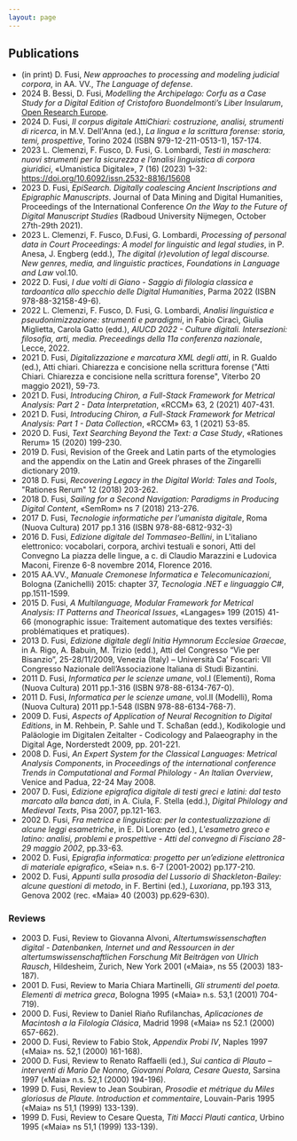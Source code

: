```yaml
---
layout: page
---
```


## Publications

- (in print) D. Fusi, _New approaches to processing and modeling judicial corpora_, in AA. VV., _The Language of defense_.
- 2024 B. Bessi, D. Fusi, _Modelling the Archipelago: Corfu as a Case Study for a Digital Edition of Cristoforo Buondelmonti’s Liber Insularum_, [Open Research Europe](https://open-research-europe.ec.europa.eu/articles/4-11/v1).
- 2024 D. Fusi, _Il corpus digitale AttiChiari: costruzione, analisi, strumenti di ricerca_, in M.V. Dell'Anna (ed.), _La lingua e la scrittura forense: storia, temi, prospettive_, Torino 2024 (ISBN 979-12-211-0513-1), 157-174.
- 2023 L. Clemenzi, F. Fusco, D. Fusi, G. Lombardi, _Testi in maschera: nuovi strumenti per la sicurezza e l’analisi linguistica di corpora giuridici_, «Umanistica Digitale», 7 (16) (2023) 1–32: <https://doi.org/10.6092/issn.2532-8816/15608>
- 2023 D. Fusi, _EpiSearch. Digitally coalescing Ancient Inscriptions and Epigraphic Manuscripts_. Journal of Data Mining and Digital Humanities, Proceedings of the International Conference _On the Way to the Future of Digital Manuscript Studies_ (Radboud University Nijmegen, October 27th-29th 2021).
- 2023 L. Clemenzi, F. Fusco, D.Fusi, G. Lombardi, _Processing of personal data in Court Proceedings: A model for linguistic and legal studies_, in P. Anesa, J. Engberg (edd.), _The digital (r)evolution of legal discourse. New genres, media, and linguistic practices_, _Foundations in Language and Law_ vol.10.
- 2022 D. Fusi, _I due volti di Giano - Saggio di filologia classica e tardoantica allo specchio delle Digital Humanities_, Parma 2022 (ISBN 978-88-32158-49-6).
- 2022 L. Clemenzi, F. Fusco, D. Fusi, G. Lombardi, _Analisi linguistica e pseudonimizzazione: strumenti e paradigmi_, in Fabio Ciracì, Giulia Miglietta, Carola Gatto (edd.), _AIUCD 2022 - Culture digitali. Intersezioni: filosofia, arti, media. Preceedings della 11a conferenza nazionale_, Lecce, 2022.
- 2021 D. Fusi, _Digitalizzazione e marcatura XML degli atti_, in R. Gualdo (ed.), Atti chiari. Chiarezza e concisione nella scrittura forense ("Atti Chiari. Chiarezza e concisione nella scrittura forense", Viterbo 20 maggio 2021), 59-73.
- 2021 D. Fusi, _Introducing Chiron, a Full-Stack Framework for Metrical Analysis: Part 2 - Data Interpretation_, «RCCM» 63, 2 (2021) 407-431.
- 2021 D. Fusi, _Introducing Chiron, a Full-Stack Framework for Metrical Analysis: Part 1 - Data Collection_, «RCCM» 63, 1 (2021) 53-85.
- 2020 D. Fusi, _Text Searching Beyond the Text: a Case Study_, «Rationes Rerum» 15 (2020) 199-230.
- 2019 D. Fusi, Revision of the Greek and Latin parts of the etymologies and the appendix on the Latin and Greek phrases of the Zingarelli dictionary 2019.
- 2018 D. Fusi, _Recovering Legacy in the Digital World: Tales and Tools_, "Rationes Rerum" 12 (2018) 203-262.
- 2018 D. Fusi, _Sailing for a Second Navigation: Paradigms in Producing Digital Content_, «SemRom» ns 7 (2018) 213-276.
- 2017 D. Fusi, _Tecnologie informatiche per l’umanista digitale_, Roma (Nuova Cultura) 2017 pp.1 316 (ISBN 978-88-6812-932-3)
- 2016 D. Fusi, _Edizione digitale del Tommaseo-Bellini_, in L'italiano elettronico: vocabolari, corpora, archivi testuali e sonori, Atti del Convegno La piazza delle lingue, a c. di Claudio Marazzini e Ludovica Maconi, Firenze 6-8 novembre 2014, Florence 2016.
- 2015 AA.VV., _Manuale Cremonese Informatica e Telecomunicazioni_, Bologna (Zanichelli) 2015: chapter 37, _Tecnologia .NET e linguaggio C#_, pp.1511-1599.
- 2015 D. Fusi, _A Multilanguage, Modular Framework for Metrical Analysis: IT Patterns and Theorical Issues_, «Langages» 199 (2015) 41-66 (monographic issue: Traitement automatique des textes versifiés: problématiques et pratiques).
- 2013 D. Fusi, _Edizione digitale degli Initia Hymnorum Ecclesiae Graecae_, in A. Rigo, A. Babuin, M. Trizio (edd.), Atti del Congresso “Vie per Bisanzio”, 25-28/11/2009, Venezia (Italy) – Università Ca’ Foscari: VII Congresso Nazionale dell’Associazione Italiana di Studi Bizantini.
- 2011 D. Fusi, _Informatica per le scienze umane_, vol.I (Elementi), Roma (Nuova Cultura) 2011 pp.1-316 (ISBN 978-88-6134-767-0).
- 2011 D. Fusi, _Informatica per le scienze umane_, vol.II (Modelli), Roma (Nuova Cultura) 2011 pp.1-548 (ISBN 978-88-6134-768-7).
- 2009 D. Fusi, _Aspects of Application of Neural Recognition to Digital Editions_, in M. Rehbein, P. Sahle und T. Schaßan (edd.), Kodikologie und Paläologie im Digitalen Zeitalter - Codicology and Palaeography in the Digital Age, Norderstedt 2009, pp. 201-221.
- 2008 D. Fusi, _An Expert System for the Classical Languages: Metrical Analysis Components_, in _Proceedings of the international conference Trends in Computational and Formal Philology - An Italian Overview_, Venice and Padua, 22-24 May 2008.
- 2007 D. Fusi, _Edizione epigrafica digitale di testi greci e latini: dal testo marcato alla banca dati_, in A. Ciula, F. Stella (edd.), _Digital Philology and Medieval Texts_, Pisa 2007, pp.121-163.
- 2002 D. Fusi, _Fra metrica e linguistica: per la contestualizzazione di alcune leggi esametriche_, in E. Di Lorenzo (ed.), _L'esametro greco e latino: analisi, problemi e prospettive - Atti del convegno di Fisciano 28-29 maggio 2002_, pp.33-63.
- 2002 D. Fusi, _Epigrafia informatica: progetto per un’edizione elettronica di materiale epigrafico_, «Seia» n.s. 6-7 (2001-2002) pp.177-210.
- 2002 D. Fusi, _Appunti sulla prosodia del Lussorio di Shackleton-Bailey: alcune questioni di metodo_, in F. Bertini (ed.), _Luxoriana_, pp.193 313, Genova 2002 (rec. «Maia» 40 (2003) pp.629-630).

### Reviews

- 2003 D. Fusi, Review to Giovanna Alvoni, _Altertumswissenschaften digital - Datenbanken, Internet und and Ressourcen in der altertumswissenschaftlichen Forschung Mit Beiträgen von Ulrich Rausch_, Hildesheim, Zurich, New York 2001 («Maia», ns 55 (2003) 183-187).
- 2001 D. Fusi, Review to Maria Chiara Martinelli, _Gli strumenti del poeta. Elementi di metrica greca_, Bologna 1995 («Maia» n.s. 53,1 (2001) 704-719).
- 2000 D. Fusi, Review to Daniel Riaño Rufilanchas, _Aplicaciones de Macintosh a la Filología Clásica_, Madrid 1998 («Maia» ns 52.1 (2000) 657-662).
- 2000 D. Fusi, Review to Fabio Stok, _Appendix Probi IV_, Naples 1997 («Maia» ns. 52,1 (2000) 161-168).
- 2000 D. Fusi, Review to Renato Raffaelli (ed.), _Sui cantica di Plauto – interventi di Mario De Nonno, Giovanni Polara, Cesare Questa_, Sarsina 1997 («Maia» n.s. 52,1 (2000) 194-196).
- 1999 D. Fusi, Review to Jean Soubiran, _Prosodie et métrique du Miles gloriosus de Plaute. Introduction et commentaire_, Louvain-Paris 1995 («Maia» ns 51,1 (1999) 133-139).
- 1999 D. Fusi, Review to Cesare Questa, _Titi Macci Plauti cantica_, Urbino 1995 («Maia» ns 51,1 (1999) 133-139).
